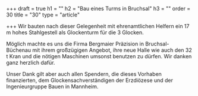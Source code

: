 +++
draft = true
h1 = ""
h2 = "Bau eines Turms in Bruchsal"
h3 = ""
order = 30
title = "30"
type = "article"

+++
Wir bauten nach dieser Gelegenheit mit ehrenamtlichen Helfern ein 17 m hohes Stahlgestell als Glockenturm für die 3 Glocken.

Möglich machte es uns die Firma Bergmaier Präzision in Bruchsal-Büchenau mit ihrem großzügigen Angebot, ihre neue Halle wie auch den 32 t Kran und die nötigen Maschinen umsonst benutzen zu dürfen. Wir danken ganz herzlich dafür.

Unser Dank gilt aber auch allen Spendern, die dieses Vorhaben finanzierten, dem Glockensachverständigen der Erzdiözese und der Ingenieurgruppe Bauen in Mannheim.